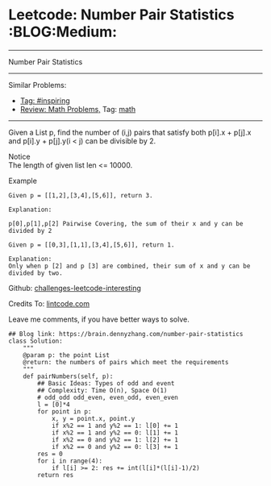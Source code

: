 # Leetcode: Number Pair Statistics     :BLOG:Medium:


---

Number Pair Statistics  

---

Similar Problems:  
-   [Tag: #inspiring](https://brain.dennyzhang.com/tag/inspiring)
-   [Review: Math Problems,](https://brain.dennyzhang.com/review-math) Tag: [math](https://brain.dennyzhang.com/tag/math)

---

Given a List <Point> p, find the number of (i,j) pairs that satisfy both p[i].x + p[j].x and p[i].y + p[j].y(i < j) can be divisible by 2.  

 Notice  
The length of given list len <= 10000.  

Example  

    Given p = [[1,2],[3,4],[5,6]], return 3.
    
    Explanation:
    
    p[0],p[1],p[2] Pairwise Covering, the sum of their x and y can be divided by 2

    Given p = [[0,3],[1,1],[3,4],[5,6]], return 1.
    
    Explanation:
    Only when p [2] and p [3] are combined, their sum of x and y can be divided by two.

Github: [challenges-leetcode-interesting](https://github.com/DennyZhang/challenges-leetcode-interesting/tree/master/number-pair-statistics)  

Credits To: [lintcode.com](http://www.lintcode.com/en/problem/number-pair-statistics/)  

Leave me comments, if you have better ways to solve.  

    ## Blog link: https://brain.dennyzhang.com/number-pair-statistics
    class Solution:
        """
        @param p: the point List
        @return: the numbers of pairs which meet the requirements
        """
        def pairNumbers(self, p):
            ## Basic Ideas: Types of odd and event
            ## Complexity: Time O(n), Space O(1)
            # odd_odd odd_even, even_odd, even_even
            l = [0]*4
            for point in p:
                x, y = point.x, point.y
                if x%2 == 1 and y%2 == 1: l[0] += 1
                if x%2 == 1 and y%2 == 0: l[1] += 1
                if x%2 == 0 and y%2 == 1: l[2] += 1
                if x%2 == 0 and y%2 == 0: l[3] += 1
            res = 0
            for i in range(4):
                if l[i] >= 2: res += int(l[i]*(l[i]-1)/2)
            return res